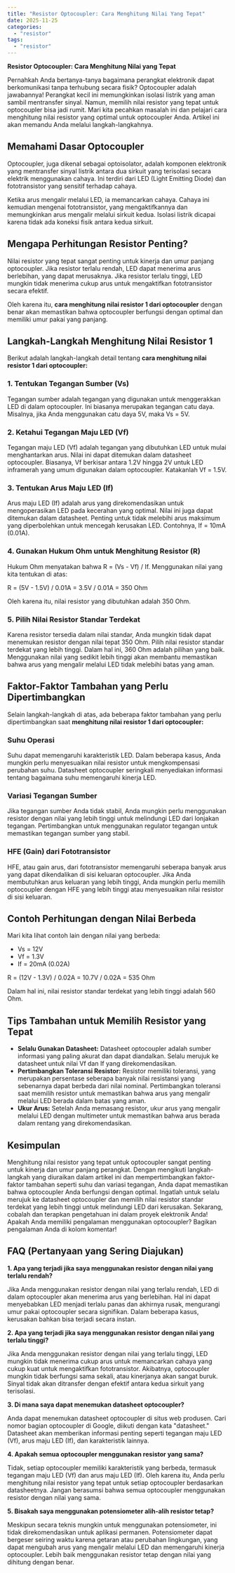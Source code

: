 ```yaml
---
title: "Resistor Optocoupler: Cara Menghitung Nilai Yang Tepat"
date: 2025-11-25
categories: 
  - "resistor"
tags: 
  - "resistor"
---
```


**Resistor Optocoupler: Cara Menghitung Nilai yang Tepat**

Pernahkah Anda bertanya-tanya bagaimana perangkat elektronik dapat berkomunikasi tanpa terhubung secara fisik? Optocoupler adalah jawabannya! Perangkat kecil ini memungkinkan isolasi listrik yang aman sambil mentransfer sinyal. Namun, memilih nilai resistor yang tepat untuk optocoupler bisa jadi rumit. Mari kita pecahkan masalah ini dan pelajari cara menghitung nilai resistor yang optimal untuk optocoupler Anda. Artikel ini akan memandu Anda melalui langkah-langkahnya.

## Memahami Dasar Optocoupler

Optocoupler, juga dikenal sebagai optoisolator, adalah komponen elektronik yang mentransfer sinyal listrik antara dua sirkuit yang terisolasi secara elektrik menggunakan cahaya. Ini terdiri dari LED (Light Emitting Diode) dan fototransistor yang sensitif terhadap cahaya.

Ketika arus mengalir melalui LED, ia memancarkan cahaya. Cahaya ini kemudian mengenai fototransistor, yang mengaktifkannya dan memungkinkan arus mengalir melalui sirkuit kedua. Isolasi listrik dicapai karena tidak ada koneksi fisik antara kedua sirkuit.

## Mengapa Perhitungan Resistor Penting?

Nilai resistor yang tepat sangat penting untuk kinerja dan umur panjang optocoupler. Jika resistor terlalu rendah, LED dapat menerima arus berlebihan, yang dapat merusaknya. Jika resistor terlalu tinggi, LED mungkin tidak menerima cukup arus untuk mengaktifkan fototransistor secara efektif.

Oleh karena itu, **cara menghitung nilai resistor 1 dari optocoupler** dengan benar akan memastikan bahwa optocoupler berfungsi dengan optimal dan memiliki umur pakai yang panjang.

## Langkah-Langkah Menghitung Nilai Resistor 1

Berikut adalah langkah-langkah detail tentang **cara menghitung nilai resistor 1 dari optocoupler:**

### 1\. Tentukan Tegangan Sumber (Vs)

Tegangan sumber adalah tegangan yang digunakan untuk menggerakkan LED di dalam optocoupler. Ini biasanya merupakan tegangan catu daya. Misalnya, jika Anda menggunakan catu daya 5V, maka Vs = 5V.

### 2\. Ketahui Tegangan Maju LED (Vf)

Tegangan maju LED (Vf) adalah tegangan yang dibutuhkan LED untuk mulai menghantarkan arus. Nilai ini dapat ditemukan dalam datasheet optocoupler. Biasanya, Vf berkisar antara 1.2V hingga 2V untuk LED inframerah yang umum digunakan dalam optocoupler. Katakanlah Vf = 1.5V.

### 3\. Tentukan Arus Maju LED (If)

Arus maju LED (If) adalah arus yang direkomendasikan untuk mengoperasikan LED pada kecerahan yang optimal. Nilai ini juga dapat ditemukan dalam datasheet. Penting untuk tidak melebihi arus maksimum yang diperbolehkan untuk mencegah kerusakan LED. Contohnya, If = 10mA (0.01A).

### 4\. Gunakan Hukum Ohm untuk Menghitung Resistor (R)

Hukum Ohm menyatakan bahwa R = (Vs - Vf) / If. Menggunakan nilai yang kita tentukan di atas:

R = (5V - 1.5V) / 0.01A = 3.5V / 0.01A = 350 Ohm

Oleh karena itu, nilai resistor yang dibutuhkan adalah 350 Ohm.

### 5\. Pilih Nilai Resistor Standar Terdekat

Karena resistor tersedia dalam nilai standar, Anda mungkin tidak dapat menemukan resistor dengan nilai tepat 350 Ohm. Pilih nilai resistor standar terdekat yang lebih tinggi. Dalam hal ini, 360 Ohm adalah pilihan yang baik. Menggunakan nilai yang sedikit lebih tinggi akan membantu memastikan bahwa arus yang mengalir melalui LED tidak melebihi batas yang aman.

## Faktor-Faktor Tambahan yang Perlu Dipertimbangkan

Selain langkah-langkah di atas, ada beberapa faktor tambahan yang perlu dipertimbangkan saat **menghitung nilai resistor 1 dari optocoupler:**

### Suhu Operasi

Suhu dapat memengaruhi karakteristik LED. Dalam beberapa kasus, Anda mungkin perlu menyesuaikan nilai resistor untuk mengkompensasi perubahan suhu. Datasheet optocoupler seringkali menyediakan informasi tentang bagaimana suhu memengaruhi kinerja LED.

### Variasi Tegangan Sumber

Jika tegangan sumber Anda tidak stabil, Anda mungkin perlu menggunakan resistor dengan nilai yang lebih tinggi untuk melindungi LED dari lonjakan tegangan. Pertimbangkan untuk menggunakan regulator tegangan untuk memastikan tegangan sumber yang stabil.

### HFE (Gain) dari Fototransistor

HFE, atau gain arus, dari fototransistor memengaruhi seberapa banyak arus yang dapat dikendalikan di sisi keluaran optocoupler. Jika Anda membutuhkan arus keluaran yang lebih tinggi, Anda mungkin perlu memilih optocoupler dengan HFE yang lebih tinggi atau menyesuaikan nilai resistor di sisi keluaran.

## Contoh Perhitungan dengan Nilai Berbeda

Mari kita lihat contoh lain dengan nilai yang berbeda:

- Vs = 12V
- Vf = 1.3V
- If = 20mA (0.02A)

R = (12V - 1.3V) / 0.02A = 10.7V / 0.02A = 535 Ohm

Dalam hal ini, nilai resistor standar terdekat yang lebih tinggi adalah 560 Ohm.

## Tips Tambahan untuk Memilih Resistor yang Tepat

- **Selalu Gunakan Datasheet:** Datasheet optocoupler adalah sumber informasi yang paling akurat dan dapat diandalkan. Selalu merujuk ke datasheet untuk nilai Vf dan If yang direkomendasikan.
- **Pertimbangkan Toleransi Resistor:** Resistor memiliki toleransi, yang merupakan persentase seberapa banyak nilai resistansi yang sebenarnya dapat berbeda dari nilai nominal. Pertimbangkan toleransi saat memilih resistor untuk memastikan bahwa arus yang mengalir melalui LED berada dalam batas yang aman.
- **Ukur Arus:** Setelah Anda memasang resistor, ukur arus yang mengalir melalui LED dengan multimeter untuk memastikan bahwa arus berada dalam rentang yang direkomendasikan.

## Kesimpulan

Menghitung nilai resistor yang tepat untuk optocoupler sangat penting untuk kinerja dan umur panjang perangkat. Dengan mengikuti langkah-langkah yang diuraikan dalam artikel ini dan mempertimbangkan faktor-faktor tambahan seperti suhu dan variasi tegangan, Anda dapat memastikan bahwa optocoupler Anda berfungsi dengan optimal. Ingatlah untuk selalu merujuk ke datasheet optocoupler dan memilih nilai resistor standar terdekat yang lebih tinggi untuk melindungi LED dari kerusakan. Sekarang, cobalah dan terapkan pengetahuan ini dalam proyek elektronik Anda! Apakah Anda memiliki pengalaman menggunakan optocoupler? Bagikan pengalaman Anda di kolom komentar!

## FAQ (Pertanyaan yang Sering Diajukan)

**1\. Apa yang terjadi jika saya menggunakan resistor dengan nilai yang terlalu rendah?**

Jika Anda menggunakan resistor dengan nilai yang terlalu rendah, LED di dalam optocoupler akan menerima arus yang berlebihan. Hal ini dapat menyebabkan LED menjadi terlalu panas dan akhirnya rusak, mengurangi umur pakai optocoupler secara signifikan. Dalam beberapa kasus, kerusakan bahkan bisa terjadi secara instan.

**2\. Apa yang terjadi jika saya menggunakan resistor dengan nilai yang terlalu tinggi?**

Jika Anda menggunakan resistor dengan nilai yang terlalu tinggi, LED mungkin tidak menerima cukup arus untuk memancarkan cahaya yang cukup kuat untuk mengaktifkan fototransistor. Akibatnya, optocoupler mungkin tidak berfungsi sama sekali, atau kinerjanya akan sangat buruk. Sinyal tidak akan ditransfer dengan efektif antara kedua sirkuit yang terisolasi.

**3\. Di mana saya dapat menemukan datasheet optocoupler?**

Anda dapat menemukan datasheet optocoupler di situs web produsen. Cari nomor bagian optocoupler di Google, diikuti dengan kata "datasheet." Datasheet akan memberikan informasi penting seperti tegangan maju LED (Vf), arus maju LED (If), dan karakteristik lainnya.

**4\. Apakah semua optocoupler menggunakan resistor yang sama?**

Tidak, setiap optocoupler memiliki karakteristik yang berbeda, termasuk tegangan maju LED (Vf) dan arus maju LED (If). Oleh karena itu, Anda perlu menghitung nilai resistor yang tepat untuk setiap optocoupler berdasarkan datasheetnya. Jangan berasumsi bahwa semua optocoupler menggunakan resistor dengan nilai yang sama.

**5\. Bisakah saya menggunakan potensiometer alih-alih resistor tetap?**

Meskipun secara teknis mungkin untuk menggunakan potensiometer, ini tidak direkomendasikan untuk aplikasi permanen. Potensiometer dapat bergeser seiring waktu karena getaran atau perubahan lingkungan, yang dapat mengubah arus yang mengalir melalui LED dan memengaruhi kinerja optocoupler. Lebih baik menggunakan resistor tetap dengan nilai yang dihitung dengan benar.
